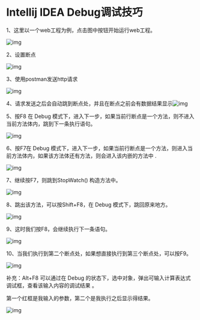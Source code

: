 # Intellij IDEA Debug调试技巧





1、这里以一个web工程为例，点击图中按钮开始运行web工程。

![img](https://img-blog.csdn.net/20160827205425445)



2、设置断点

![img](https://img-blog.csdn.net/20160827205906637?watermark/2/text/aHR0cDovL2Jsb2cuY3Nkbi5uZXQv/font/5a6L5L2T/fontsize/400/fill/I0JBQkFCMA==/dissolve/70/gravity/Center)



3、使用postman发送http请求

![img](https://img-blog.csdn.net/20160827210019528)



4、请求发送之后会自动跳到断点处，并且在断点之前会有数据结果显示![img](https://img-blog.csdn.net/20160827210236904)



5、按F8 在 Debug 模式下，进入下一步，如果当前行断点是一个方法，则不进入当前方法体内，跳到下一条执行语句。

![img](https://img-blog.csdn.net/20160827210522280)



6、按F7在 Debug 模式下，进入下一步，如果当前行断点是一个方法，则进入当前方法体内，如果该方法体还有方法，则会进入该内嵌的方法中 .

![img](https://img-blog.csdn.net/20160827210654687)



7、继续按F7，则跳到StopWatch() 构造方法中。

![img](https://img-blog.csdn.net/20160827210916953)



8、跳出该方法，可以按Shift+F8，在 Debug 模式下，跳回原来地方。

![img](https://img-blog.csdn.net/20160827211143376)



9、这时我们按F8，会继续执行下一条语句。

![img](https://img-blog.csdn.net/20160827211301376)



10、当我们执行到第二个断点处，如果想直接执行到第三个断点处，可以按F9。

![img](https://img-blog.csdn.net/20160827211854941)



补充：Alt+F8 可以通过在 Debug 的状态下，选中对象，弹出可输入计算表达式调试框，查看该输入内容的调试结果 。

第一个红框是我输入的参数，第二个是我执行之后显示得结果。

![img](https://img-blog.csdn.net/20160827212713458)

